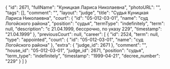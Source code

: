 {
    "id": 2671,
    "fullName": "Куницкая Лариса Николаевна",
    "photoURL": "",
    "tags": [],
    "comment": "",
    "layout": "judge",
    "title": "Судья Куницкая Лариса Николаевна",
    "court": {
        "id": "05-012-03-01",
        "name": "суд Логойского района",
        "position": "судья",
        "termType": "indefinitely",
        "term": null,
        "description": "c 21.04.1999, бессрочно, по указу 229",
        "timestamp": "21.04.1999"
    },
    "previousCourt": null,
    "career": [
        {
            "id": 2524,
            "term": null,
            "type": "appointed",
            "court": {
                "id": "05-012-03-01",
                "name": "суд Логойского района"
            },
            "extra": {
                "judge_id": 2671
            },
            "comment": "",
            "house_id": "05-012-03-01",
            "judge_id": 2671,
            "position": "судья",
            "term_type": "indefinitely",
            "timestamp": "1999-04-21",
            "decree_number": "229"
        }
    ]
}